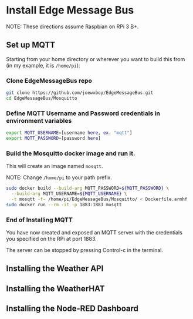 # Install Edge Message Bus

NOTE: These directions assume Raspbian on RPi 3 B+.

## Set up MQTT

Starting from your home directory or wherever you want to build this from (in my example, it is `/home/pi`):

### Clone EdgeMessageBus repo
``` bash
git clone https://github.com/joewxboy/EdgeMessageBus.git
cd EdgeMessageBus/Mosquitto
```

### Define MQTT Username and Password credentials in environment variables

``` bash
export MQTT_USERNAME=[username here, ex. "mqtt"]
export MQTT_PASSWORD=[password here]
```

### Build the Mosquitto docker image and run it.

This will create an image named `mosqtt`.

NOTE: Change `/home/pi` to your path prefix.

``` bash
sudo docker build --build-arg MQTT_PASSWORD=${MQTT_PASSWORD} \
  --build-arg MQTT_USERNAME=${MQTT_USERNAME} \
  -t mosqtt -f- /home/pi/EdgeMessageBus/Mosquitto/ < Dockerfile.armhf
sudo docker run --rm -it -p 1883:1883 mosqtt
```

### End of Installing MQTT
 
You have now created and exposed an MQTT server with the credentials you specified on the RPi at port 1883.

The server can be stopped by pressing Control-c in the terminal.

## Installing the Weather API



## Installing the WeatherHAT



## Installing the Node-RED Dashboard

